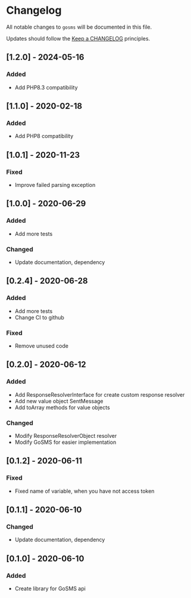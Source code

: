 # Changelog

All notable changes to `gosms` will be documented in this file.

Updates should follow the [Keep a CHANGELOG](http://keepachangelog.com/) principles.

## [1.2.0] - 2024-05-16

### Added
- Add PHP8.3 compatibility

## [1.1.0] - 2020-02-18

### Added
- Add PHP8 compatibility

## [1.0.1] - 2020-11-23

### Fixed
- Improve failed parsing exception

## [1.0.0] - 2020-06-29

### Added
- Add more tests

### Changed
- Update documentation, dependency

## [0.2.4] - 2020-06-28

### Added
- Add more tests
- Change CI to github

### Fixed
- Remove unused code

## [0.2.0] - 2020-06-12

### Added
- Add ResponseResolverInterface for create custom response resolver
- Add new value object SentMessage
- Add toArray methods for value objects

### Changed
- Modify ResponseResolverObject resolver
- Modify GoSMS for easier implementation

## [0.1.2] - 2020-06-11

### Fixed
- Fixed name of variable, when you have not access token

## [0.1.1] - 2020-06-10

### Changed
- Update documentation, dependency

## [0.1.0] - 2020-06-10

### Added
- Create library for GoSMS api

